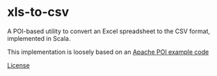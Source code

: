 xls-to-csv
==========

A POI-based utility to convert an Excel spreadsheet to the CSV format, implemented in Scala.

This implementation is loosely based on an [Apache POI example code](http://svn.apache.org/repos/asf/poi/trunk/src/examples/src/org/apache/poi/ss/examples/ToCSV.java)

[License](LICENSE.md)
